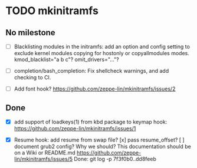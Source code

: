 TODO mkinitramfs
================


No milestone
------------

- [ ] Blacklisting modules in the initramfs: add an option and config
  setting to exclude kernel modules copying for hostonly or
  copyallmodules modes.  kmod_blacklist="a b c"? omit_drivers="..."?

- [ ] completion/bash_completion: Fix shellcheck warnings, and add
  checking to CI.

- [ ] Add font hook?
  https://github.com/zeppe-lin/mkinitramfs/issues/2

Done
----

- [x] add support of loadkeys(1) from kbd package to keymap hook:
  https://github.com/zeppe-lin/mkinitramfs/issues/1

- [x] Resume hook: add resume from swap file?
    [x] pass resume_offset?
    [ ] document grub2 config? Why we should?
        This documentation should be on a Wiki or README.md
    https://github.com/zeppe-lin/mkinitramfs/issues/5
    Done:  git log -p 7f3f0b0..dd8feeb
